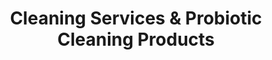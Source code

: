---
title: Cleaning Services & Probiotic Cleaning Products
description: ProfiClean offers exceptional cleaning services and probiotic cleaning products. For residential and commercial services, and products for your home, call today!

hero1: 3d Architectural Rendering
hero2: Inteck3d
hero3: We Are Architectural Visualization Specialists

heading1: Lorem ipsum dolor sit amet, consectetur adipiscing elit.
heading1_sub: Lorem ipsum dolor sit amet, consectetur adipiscing elit. Nulla eget augue ut sapien interdum cursus. Orci varius natoque penatibus et magnis dis parturient montes, nascetur ridiculus mus. Pellentesque posuere, quam id pretium maximus, diam massa efficitur turpis, sed vestibulum felis libero ut leo. Vivamus commodo laoreet ante, vel mollis est pulvinar eget. Sed sodales rutrum magna, et dignissim quam pellentesque nec. Integer vulputate consequat arcu, in sollicitudin justo iaculis eu. In vel magna mi. Cras in nunc enim. Donec dui lacus, mattis ut leo eget, facilisis egestas lacus.

service1: 2D & 3D Rendering
service1_desc: Donec in ullamcorper leo. Vivamus ultrices viverra felis, a porttitor odio. Donec massa metus, lacinia eget lacus vel, vestibulum sollicitudin neque. Phasellus eget turpis tincidunt mauris sollicitudin porta. Integer erat nibh, venenatis non dui ac, malesuada vulputate urna. 

service2: 3D Tours & Videos
service2_desc: Donec in ullamcorper leo. Vivamus ultrices viverra felis, a porttitor odio. Donec massa metus, lacinia eget lacus vel, vestibulum sollicitudin neque. Phasellus eget turpis tincidunt mauris sollicitudin porta. Integer erat nibh, venenatis non dui ac, malesuada vulputate urna. 

service3: Architectural Drawing
service3_desc: Donec in ullamcorper leo. Vivamus ultrices viverra felis, a porttitor odio. Donec massa metus, lacinia eget lacus vel, vestibulum sollicitudin neque. Phasellus eget turpis tincidunt mauris sollicitudin porta. Integer erat nibh, venenatis non dui ac, malesuada vulputate urna. 


heading2: What Can An Architectural Visualization Specialist Do For You?
heading2_sub: "Donec sodales magna dolor, ac sollicitudin risus faucibus non. Nam non commodo leo, sit amet scelerisque orci. Praesent tristique sit amet lectus vel egestas. Integer quis varius turpis, sit amet ornare turpis. Donec pretium quam tellus. Donec mi turpis, vehicula eu dui ut, vehicula sollicitudin elit. Donec cursus bibendum nisi ac congue. Ut sodales nibh mauris, ut rhoncus metus rhoncus eu. Vestibulum faucibus lectus nulla, nec convallis felis vestibulum sed. Proin non varius arcu.<br><br>Quisque interdum laoreet tellus, semper ullamcorper massa iaculis eget. Vivamus sit amet volutpat ligula, eu accumsan erat. Pellentesque nisi erat, commodo quis enim eu, vulputate congue turpis. In scelerisque ullamcorper libero eu sagittis. Vivamus justo sapien, elementum in efficitur nec, laoreet et erat. Mauris commodo nisl sit amet luctus commodo. In consectetur consequat hendrerit. Curabitur quis interdum magna.<br><br>Nunc vel dui risus. Aliquam fringilla ante justo, non tincidunt arcu aliquet vel. Vivamus semper nisi at nunc euismod fermentum. Vivamus eu orci convallis, tempus enim ut, bibendum diam. Aenean ipsum mi, viverra at malesuada eget, sagittis eu elit. Cras tincidunt dolor ut lacinia accumsan."

Testimonial1_comment: "Working with you has been a game changer "
Testimonial1_name: Katja Rimmi - Katja Rimmi Interiors
Testimonial1: Working with Inteck3d has been a game changer for our business. We design whole house remodels for our clients and we also work on new home design and construction. It would not be possible for us to keep up with demand and deliver in a timely fashion for our clients without the expert help from Inteck3d in visualizing these homes in 3D. They communicate proactively and clearly, understanding our needs and objectives easily.  

Testimonial2_comment: "A trusted partner "
Testimonial2_name: Jason M. Cutter - Transcend Inc.
Testimonial2: Since I have started working with Ivan and his staff at Inteck3D they have set the standard for both trust and communication. Trusting you have a partner that understands the need to adhere to deadlines is crucial in our success. Since aligning with Inteck3d we believe we have the perfect alignment where our quality products are now shown in our presentation, construction drawings and renderings. 


Testimonial3_comment: Amazing quality work
Testimonial3_name: Yan and Kimberley
Testimonial3: Designing and creating a house plan can be stressful and time consuming but working with inteck3d for our dream home made it so easy and We could not be happier with the results. Inteck3d was very conscientious of our desires and time. The service was beyond expected. Communication was clear and easy and timelines were always respected.  They made sure to give us availabilities that worked for us. The quality of our house plan was amazing! We feel as if we’ve been in it before it’s even build.


Testimonial4_comment: Inteck3D's is a breath of fresh air
Testimonial4_name: Steve Hunsader, Coronado Construction, SF Bay Area.
Testimonial4: I'm glad to have met Ivan and his crew back in 2019. In today's world, where most sub-contractors cause project delays and provide less than optimal work, Inteck3D's is a breath of fresh air. They keep to their schedule while providing exceptional work. Communication from them is timely and clear. They ask questions when we provide information that could be interpreted in multiple ways instead of making assumptions. Intek3d is now a sharp tool we'll hold close in out toolbag. 


service4: Renovation Visualization
service4_desc: Pellentesque posuere, quam id pretium maximus, diam massa efficitur turpis, sed vestibulum felis libero ut leo. Vivamus commodo laoreet ante, vel mollis est pulvinar eget.

service5: Dream Home Visualization
service5_desc: Pellentesque posuere, quam id pretium maximus, diam massa efficitur turpis, sed vestibulum felis libero ut leo. Vivamus commodo laoreet ante, vel mollis est pulvinar eget. 

service6: Large Project Visualization
service6_desc: Pellentesque posuere, quam id pretium maximus, diam massa efficitur turpis, sed vestibulum felis libero ut leo. Vivamus commodo laoreet ante, vel mollis est pulvinar eget.

cta: QUESTIONS ABOUT OUR SERVICES?
cta_sub: 
cta_link: /contact
---